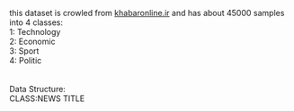 this dataset is crowled from <a href='khabaronline.ir'>khabaronline.ir</a>
and has about 45000 samples<br />
into 4 classes: <br />
1: Technology<br />
2: Economic<br />
3: Sport<br />
4: Politic<br />
<br /><br />
Data Structure:<br />
CLASS:NEWS TITLE
